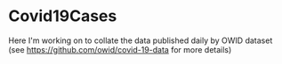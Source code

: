 # Covid19Cases
Here I'm working on to collate the data published daily by OWID dataset (see https://github.com/owid/covid-19-data for more details)
